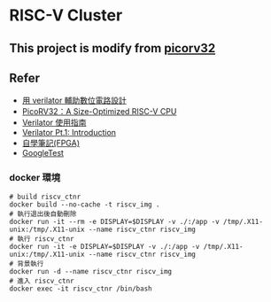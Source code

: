 # RISC-V Cluster
## This project is modify from [picorv32](https://github.com/YosysHQ/picorv32)

## Refer
- [用 verilator 輔助數位電路設計](https://yodalee.me/2023/02/verilator_intro/)
- [PicoRV32：A Size-Optimized RISC-V CPU](https://juejin.cn/post/7372245998897774629)
- [Verilator 使用指南](https://soc.ustc.edu.cn/CECS/lab2/verilator/)
- [Verilator Pt.1: Introduction](https://itsembedded.com/dhd/verilator_1/)
- [自學筆記(FPGA)](https://hackmd.io/@KevinT/Hktt6sFvh)
- [GoogleTest](https://github.com/google/googletest)

### docker 環境
```docker
# build riscv_ctnr
docker build --no-cache -t riscv_img .
# 執行退出後自動刪除
docker run -it --rm -e DISPLAY=$DISPLAY -v ./:/app -v /tmp/.X11-unix:/tmp/.X11-unix --name riscv_ctnr riscv_img 
# 執行 riscv_ctnr
docker run -it -e DISPLAY=$DISPLAY -v ./:/app -v /tmp/.X11-unix:/tmp/.X11-unix --name riscv_ctnr riscv_img 
# 背景執行
docker run -d --name riscv_ctnr riscv_img 
# 進入 riscv_ctnr
docker exec -it riscv_ctnr /bin/bash
